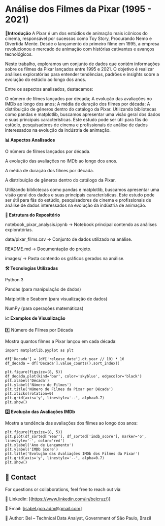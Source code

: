 # Análise dos Filmes da Pixar (1995 - 2021)

**📌Introdução**
A Pixar é um dos estúdios de animação mais icônicos do cinema, responsável por sucessos como Toy Story, Procurando Nemo e Divertida Mente. Desde o lançamento do primeiro filme em 1995, a empresa revolucionou o mercado de animação com histórias cativantes e avanços tecnológicos.

Neste trabalho, exploramos um conjunto de dados que contém informações sobre os filmes da Pixar lançados entre 1995 e 2021. O objetivo é realizar análises exploratórias para entender tendências, padrões e insights sobre a evolução do estúdio ao longo dos anos.

Entre os aspectos analisados, destacamos:

O número de filmes lançados por década; A evolução das avaliações no IMDb ao longo dos anos; A média de duração dos filmes por década; A distribuição de gêneros dentro do catálogo da Pixar. Utilizando bibliotecas como pandas e matplotlib, buscamos apresentar uma visão geral dos dados e suas principais características. Este estudo pode ser útil para fãs do estúdio, pesquisadores de cinema e profissionais de análise de dados interessados na evolução da indústria de animação.

**📊 Aspectos Analisados**

O número de filmes lançados por década.

A evolução das avaliações no IMDb ao longo dos anos.

A média de duração dos filmes por década.

A distribuição de gêneros dentro do catálogo da Pixar.

Utilizando bibliotecas como pandas e matplotlib, buscamos apresentar uma visão geral dos dados e suas principais características. Este estudo pode ser útil para fãs do estúdio, pesquisadores de cinema e profissionais de análise de dados interessados na evolução da indústria de animação.

**📂 Estrutura do Repositório**

notebook_pixar_analysis.ipynb → Notebook principal contendo as análises exploratórias.

data/pixar_films.csv → Conjunto de dados utilizado na análise.

README.md → Documentação do projeto.

images/ → Pasta contendo os gráficos gerados na análise.

**🛠 Tecnologias Utilizadas**

Python 3

Pandas (para manipulação de dados)

Matplotlib e Seaborn (para visualização de dados)

NumPy (para operações matemáticas)


**📈 Exemplos de Visualização**

1️⃣ Número de Filmes por Década

Mostra quantos filmes a Pixar lançou em cada década:
    
    import matplotlib.pyplot as plt
    
    df['Decada'] = (df['release_date'].dt.year // 10) * 10
    df_decada = df['Decada'].value_counts().sort_index()
    
    plt.figure(figsize=(8, 5))
    df_decada.plot(kind='bar', color='skyblue', edgecolor='black')
    plt.xlabel('Década')
    plt.ylabel('Número de Filmes')
    plt.title('Número de Filmes da Pixar por Década')
    plt.xticks(rotation=0)
    plt.grid(axis='y', linestyle='--', alpha=0.7)
    plt.show()

**2️⃣ Evolução das Avaliações IMDb**

Mostra a tendência das avaliações dos filmes ao longo dos anos:

    plt.figure(figsize=(8, 5))
    plt.plot(df_sorted['Year'], df_sorted['imdb_score'], marker='o', linestyle='-', color='red')
    plt.xlabel('Ano de Lançamento')
    plt.ylabel('IMDb Score')
    plt.title('Evolução das Avaliações IMDb dos Filmes da Pixar')
    plt.grid(axis='y', linestyle='--', alpha=0.7)
    plt.show()




## 📧 Contact
For questions or collaborations, feel free to reach out via:

🔗 LinkedIn: [(https://www.linkedin.com/in/belcruz/)]

📧 Email: [isabel.gon.adm@gmail.com]

📌 Author: Bel – Technical Data Analyst, Government of São Paulo, Brazil
